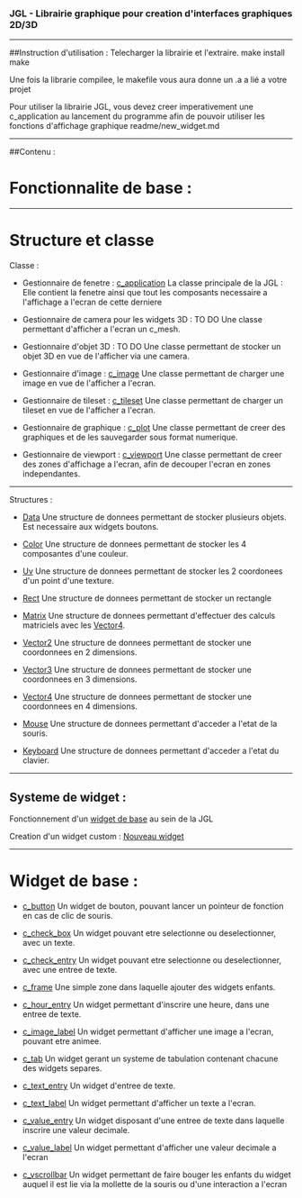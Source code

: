 ### JGL - Librairie graphique pour creation d'interfaces graphiques 2D/3D

***

##Instruction d'utilisation :
Telecharger la librairie et l'extraire.
make install
make

Une fois la librarie compilee, le makefile vous aura donne un .a a lié a votre projet

Pour utiliser la librairie JGL, vous devez creer imperativement une c_application au lancement du programme afin de pouvoir utiliser les fonctions d'affichage graphique
readme/new_widget.md

***

##Contenu :
# Fonctionnalite de base :

***

# Structure et classe

Classe :

- Gestionnaire de fenetre : [c_application](readme/application.md)
	La classe principale de la JGL : Elle contient la fenetre ainsi que tout les composants necessaire a l'affichage a l'ecran de cette derniere

- Gestionnaire de camera pour les widgets 3D : TO DO
	Une classe permettant d'afficher a l'ecran un c_mesh.

- Gestionnaire d'objet 3D : TO DO
	Une classe permettant de stocker un objet 3D en vue de l'afficher via une camera.

- Gestionnaire d'image : [c_image](readme/image.md)
	Une classe permettant de charger une image en vue de l'afficher a l'ecran.

- Gestionnaire de tileset : [c_tileset](readme/tileset.md)
	Une classe permettant de charger un tileset en vue de l'afficher a l'ecran.

- Gestionnaire de graphique : [c_plot](readme/plot.md)
	Une classe permettant de creer des graphiques et de les sauvegarder sous format numerique.

- Gestionnaire de viewport : [c_viewport](readme/viewport.md)
	Une classe permettant de creer des zones d'affichage a l'ecran, afin de decouper l'ecran en zones independantes.

***

Structures :

- [Data](readme/data.md)
	Une structure de donnees permettant de stocker plusieurs objets. Est necessaire aux widgets boutons.

- [Color](readme/color.md)
	Une structure de donnees permettant de stocker les 4 composantes d'une couleur.

- [Uv](readme/geometry.md)
	Une structure de donnees permettant de stocker les 2 coordonees d'un point d'une texture.

- [Rect](readme/geometry.md)
	Une structure de donnees permettant de stocker un rectangle

- [Matrix](readme/matrix.md)
	Une structure de donnees permettant d'effectuer des calculs matriciels avec les [Vector4](readme/vector.md).

- [Vector2](readme/vector.md)
	Une structure de donnees permettant de stocker une coordonnees en 2 dimensions.

- [Vector3](readme/vector.md)
	Une structure de donnees permettant de stocker une coordonnees en 3 dimensions.

- [Vector4](readme/vector.md)
	Une structure de donnees permettant de stocker une coordonnees en 4 dimensions.

- [Mouse](readme/event.md)
	Une structure de donnees permettant d'acceder a l'etat de la souris.

- [Keyboard](readme/event.md)
	Une structure de donnees permettant d'acceder a l'etat du clavier.

***

## Systeme de widget :
Fonctionnement d'un [widget de base](readme/base_widget.md) au sein de la JGL

Creation d'un widget custom : [Nouveau widget](readme/new_widget.md)

***

# Widget de base :
- [c_button](readme/button.mb)
	Un widget de bouton, pouvant lancer un pointeur de fonction en cas de clic de souris.

- [c_check_box](readme/check_box.mb)
	Un widget pouvant etre selectionne ou deselectionner, avec un texte.

- [c_check_entry](readme/check_entry.mb)
	Un widget pouvant etre selectionne ou deselectionner, avec une entree de texte.

- [c_frame](readme/frame.mb)
	Une simple zone dans laquelle ajouter des widgets enfants.

- [c_hour_entry](readme/hour_entry.mb)
	Un widget permettant d'inscrire une heure, dans une entree de texte.

- [c_image_label](readme/image_label.mb)
	Un widget permettant d'afficher une image a l'ecran, pouvant etre animee.

- [c_tab](readme/tab.mb)
	Un widget gerant un systeme de tabulation contenant chacune des widgets separes.

- [c_text_entry](readme/text_entry.mb)
	Un widget d'entree de texte.

- [c_text_label](readme/text_label.mb)
	Un widget permettant d'afficher un texte a l'ecran.

- [c_value_entry](readme/value_entry.mb)
	Un widget disposant d'une entree de texte dans laquelle inscrire une valeur decimale.

- [c_value_label](readme/value_label.mb)
	Un widget permettant d'afficher une valeur decimale a l'ecran

- [c_vscrollbar](readme/scrollbar.mb)
	Un widget permettant de faire bouger les enfants du widget auquel il est lie via la mollette de la souris ou d'une interaction a l'ecran

